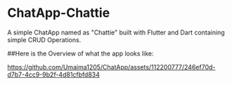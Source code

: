 # ChatApp-Chattie

A simple ChatApp named as "Chattie" built with Flutter and Dart containing simple CRUD Operations.

##Here is the Overview of what the app looks like:





https://github.com/Umaima1205/ChatApp/assets/112200777/246ef70d-d7b7-4cc9-9b2f-4d81cfbfd834

